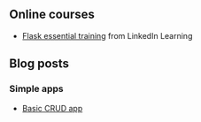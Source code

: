 

## Online courses

* [Flask essential training](https://www.linkedin.com/learning/flask-essential-training) from LinkedIn Learning

## Blog posts
### Simple apps
* [Basic CRUD app](https://mherman.org/blog/flask-for-node-developers/)
